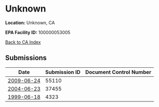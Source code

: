 # Unknown

**Location:** Unknown, CA

**EPA Facility ID:** 100000053005

[Back to CA Index](../../index.md)

## Submissions

| Date | Submission ID | Document Control Number |
|------|--------------|-------------------------|
| [2009-06-24](submissions/55110.md) | 55110 |  |
| [2004-06-23](submissions/37455.md) | 37455 |  |
| [1999-06-18](submissions/4323.md) | 4323 |  |
